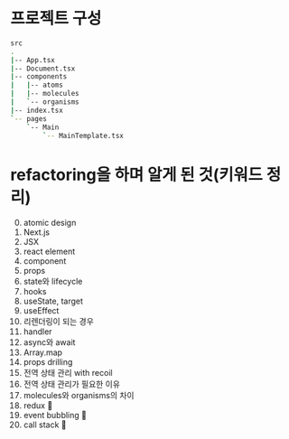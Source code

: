 # 프로젝트 구성

```bash
src
.
|-- App.tsx
|-- Document.tsx
|-- components
|   |-- atoms
|   |-- molecules
|   `-- organisms
|-- index.tsx
`-- pages
    `-- Main
        `-- MainTemplate.tsx
```

# refactoring을 하며 알게 된 것(키워드 정리)

0. atomic design
1. Next.js
2. JSX
3. react element
4. component
5. props
6. state와 lifecycle 
7. hooks
8. useState, target
9. useEffect
10. 리렌더링이 되는 경우
11. handler 
12. async와 await 
13. Array.map
14. props drilling
15. 전역 상태 관리 with recoil
16. 전역 상태 관리가 필요한 이유 
17. molecules와 organisms의 차이
18. redux 📌
19. event bubbling 📌
20. call stack 📌

